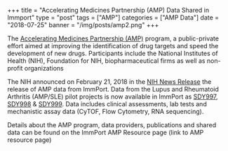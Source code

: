 +++
title = "Accelerating Medicines Partnership (AMP) Data Shared in Immport"
type = "post"
tags = ["AMP"]
categories = ["AMP Data"]
date = "2018-07-25"
banner = "/img/posts/amp2.png"
+++

The [Accelerating Medicines Partnership (AMP)](https://www.nih.gov/research-training/accelerating-medicines-partnership-amp) program, a public-private effort aimed at improving the identification of drug targets and speed the development of new drugs.    Participants include the National Institutes of Health (NIH), Foundation for NIH, biopharmaceutical firms as well as non-profit organizations 

The NIH announced on February 21, 2018 in the [NIH News Release](https://www.nih.gov/news-events/news-releases/nih-program-accelerate-therapies-arthritis-lupus-releases-first-datasets) the release of AMP data from ImmPort.  Data from the Lupus and Rheumatoid Arthritis (AMP/SLE) pilot projects is now available in ImmPort as [SDY997](http://www.immport.org/immport-open/public/study/study/displayStudyDetail/SDY997), [SDY998](http://www.immport.org/immport-open/public/study/study/displayStudyDetail/SDY998) & [SDY999](http://www.immport.org/immport-open/public/study/study/displayStudyDetail/SDY999).  Data includes clinical assessments, lab tests and mechanistic assay data (CyTOF, Flow Cytometry, RNA sequencing).

Details about the AMP program, data providers, publications and shared data can be found on the ImmPort AMP Resource page (link to AMP resource page) 

